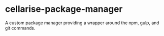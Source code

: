 cellarise-package-manager
=========================

A custom package manager providing a wrapper around the npm, gulp, and git commands.
